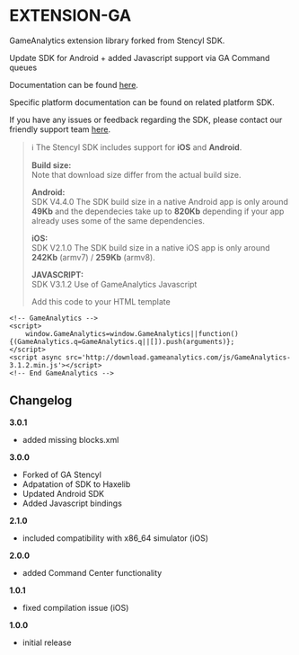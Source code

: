 EXTENSION-GA
==========

GameAnalytics extension library forked from Stencyl SDK.

Update SDK for Android + added Javascript support via GA Command queues

Documentation can be found [here](https://gameanalytics.com/docs/stencyl-sdk).

Specific platform documentation can be found on related platform SDK.

If you have any issues or feedback regarding the SDK, please contact our friendly support team [here](https://gameanalytics.com/contact).

> :information_source:
> The Stencyl SDK includes support for **iOS** and **Android**.
>   
> **Build size:**   
> Note that download size differ from the actual build size.   
>   
> **Android:**   
> SDK V4.4.0
> The SDK build size in a native Android app is only around **49Kb** and the dependecies take up to **820Kb** depending if your app already uses some of the same dependencies.   
>   
> **iOS:**   
> SDK V2.1.0
> The SDK build size in a native iOS app is only around **242Kb** (armv7) / **259Kb** (armv8).
>   
> **JAVASCRIPT:**   
> SDK V3.1.2
> Use of GameAnalytics Javascript
>   
>   Add this code to your HTML template

	<!-- GameAnalytics -->
	<script>
		window.GameAnalytics=window.GameAnalytics||function(){(GameAnalytics.q=GameAnalytics.q||[]).push(arguments)};
	</script>
	<script async src='http://download.gameanalytics.com/js/GameAnalytics-3.1.2.min.js'></script>
	<!-- End GameAnalytics -->

Changelog
---------
<!--(CHANGELOG_TOP)-->
**3.0.1**
* added missing blocks.xml

**3.0.0**
* Forked of GA Stencyl
* Adpatation of SDK to Haxelib
* Updated Android SDK
* Added Javascript bindings

**2.1.0**
* included compatibility with x86_64 simulator (iOS)

**2.0.0**
* added Command Center functionality

**1.0.1**
* fixed compilation issue (iOS)

**1.0.0**
* initial release
